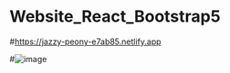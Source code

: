 # Website_React_Bootstrap5

#https://jazzy-peony-e7ab85.netlify.app

#![image](https://github.com/codingfun5/Website_React_Bootstrap5/assets/120322290/986dfbb0-e5b6-4eca-9511-ce125d92b251)
